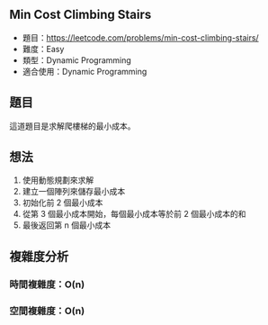 ## Min Cost Climbing Stairs

- 題目：https://leetcode.com/problems/min-cost-climbing-stairs/
- 難度：Easy
- 類型：Dynamic Programming
- 適合使用：Dynamic Programming

## 題目

這道題目是求解爬樓梯的最小成本。

## 想法

1. 使用動態規劃來求解
2. 建立一個陣列來儲存最小成本
3. 初始化前 2 個最小成本
4. 從第 3 個最小成本開始，每個最小成本等於前 2 個最小成本的和
5. 最後返回第 n 個最小成本

## 複雜度分析

### 時間複雜度：O(n)
### 空間複雜度：O(n)